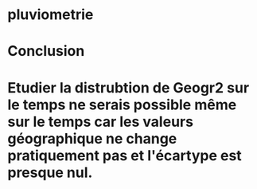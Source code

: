 # pluviometrie

# Conclusion
# Etudier la distrubtion de Geogr2 sur le temps ne serais possible même sur le temps car les valeurs géographique ne change pratiquement pas et l'écartype est presque nul.
